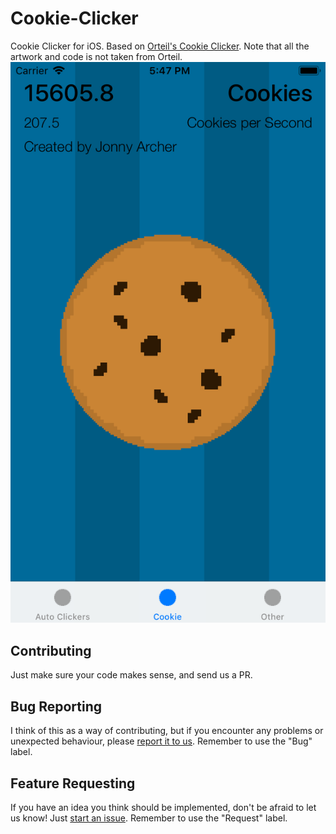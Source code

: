 # Cookie-Clicker
Cookie Clicker for iOS. Based on
[Orteil's Cookie Clicker](http://orteil.dashnet.org/cookieclicker/). Note that all the artwork and code is not taken from Orteil.
![Screenshot here](/Screenshots/screenshot_1.png) <!-- .element height="25%" width="25%" -->

## Contributing
Just make sure your code makes sense, and send us a PR.

## Bug Reporting
I think of this as a way of contributing, but if you encounter any problems or unexpected behaviour, please [report it to us](https://github.com/OmeletHopper/Cookie-Clicker/issues/new).
Remember to use the "Bug" label.

## Feature Requesting
If you have an idea you think should be implemented, don't be afraid to let us know! Just [start an issue](https://github.com/OmeletHopper/Cookie-Clicker/issues/new).
Remember to use the "Request" label.
